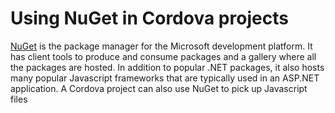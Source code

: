 # Using NuGet in Cordova projects

[NuGet](https://www.nuget.org/) is the package manager for the Microsoft development platform. It has client tools to produce and consume packages and a gallery where all the packages are hosted. In addition to popular .NET packages, it also hosts many popular Javascript frameworks that are typically used in an ASP.NET application. 
A Cordova project can also use NuGet to pick up Javascript files 
